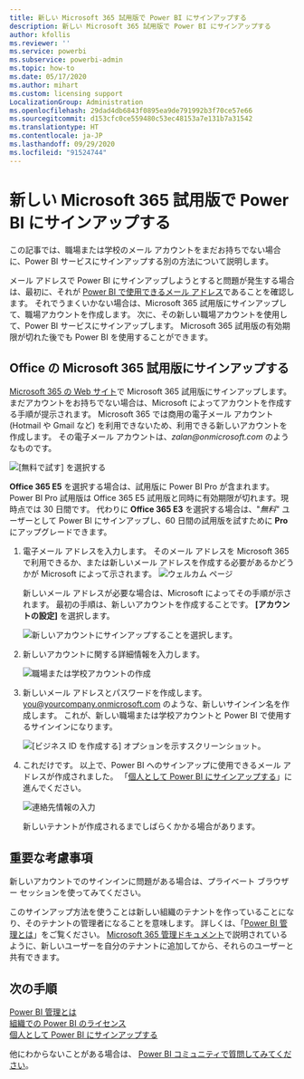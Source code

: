 ```yaml
---
title: 新しい Microsoft 365 試用版で Power BI にサインアップする
description: 新しい Microsoft 365 試用版で Power BI にサインアップする
author: kfollis
ms.reviewer: ''
ms.service: powerbi
ms.subservice: powerbi-admin
ms.topic: how-to
ms.date: 05/17/2020
ms.author: mihart
ms.custom: licensing support
LocalizationGroup: Administration
ms.openlocfilehash: 29dad4db6843f0895ea9de791992b3f70ce57e66
ms.sourcegitcommit: d153cfc0ce559480c53ec48153a7e131b7a31542
ms.translationtype: HT
ms.contentlocale: ja-JP
ms.lasthandoff: 09/29/2020
ms.locfileid: "91524744"
---
```

# <a name="signing-up-for-power-bi-with-a-new-microsoft-365-trial"></a>新しい Microsoft 365 試用版で Power BI にサインアップする

この記事では、職場または学校のメール アカウントをまだお持ちでない場合に、Power BI サービスにサインアップする別の方法について説明します。

メール アドレスで Power BI にサインアップしようとすると問題が発生する場合は、最初に、それが [Power BI で使用できるメール アドレス](../fundamentals/service-self-service-signup-for-power-bi.md#supported-email-addresses)であることを確認します。 それでうまくいかない場合は、Microsoft 365 試用版にサインアップして、職場アカウントを作成します。 次に、その新しい職場アカウントを使用して、Power BI サービスにサインアップします。 Microsoft 365 試用版の有効期限が切れた後でも Power BI を使用することができます。

## <a name="sign-up-for-a-microsoft-365-trial-of-office"></a>Office の Microsoft 365 試用版にサインアップする

[Microsoft 365 の Web サイト](https://www.microsoft.com/microsoft-365/business/compare-more-office-365-for-business-plans)で Microsoft 365 試用版にサインアップします。 まだアカウントをお持ちでない場合は、Microsoft によってアカウントを作成する手順が提示されます。 Microsoft 365 では商用の電子メール アカウント (Hotmail や Gmail など) を利用できないため、利用できる新しいアカウントを作成します。  その電子メール アカウントは、*zalan\@onmicrosoft.com* のようなものです。

![[無料で試す] を選択する](media/service-admin-signing-up-for-power-bi-with-a-new-office-365-trial/power-bi-try-free.png)

**Office 365 E5** を選択する場合は、試用版に Power BI Pro が含まれます。 Power BI Pro 試用版は Office 365 E5 試用版と同時に有効期限が切れます。現時点では 30 日間です。 代わりに **Office 365 E3** を選択する場合は、"*無料*" ユーザーとして Power BI にサインアップし、60 日間の試用版を試すために **Pro** にアップグレードできます。 

1. 電子メール アドレスを入力します。 そのメール アドレスを Microsoft 365 で利用できるか、または新しいメール アドレスを作成する必要があるかどうかが Microsoft によって示されます。  ![ウェルカム ページ](media/service-admin-signing-up-for-power-bi-with-a-new-office-365-trial/power-bi-setup.png)

    新しいメール アドレスが必要な場合は、Microsoft によってその手順が示されます。 最初の手順は、新しいアカウントを作成することです。 **[アカウントの設定]** を選択します。

    ![新しいアカウントにサインアップすることを選択します。](media/service-admin-signing-up-for-power-bi-with-a-new-office-365-trial/power-bi-email.png)

2. 新しいアカウントに関する詳細情報を入力します。

    ![職場または学校アカウントの作成](media/service-admin-signing-up-for-power-bi-with-a-new-office-365-trial/power-bi-enter-info.png)

3. 新しいメール アドレスとパスワードを作成します。 you@yourcompany.onmicrosoft.com のような、新しいサインイン名を作成します。 これが、新しい職場または学校アカウントと Power BI で使用するサインインになります。

    ![[ビジネス ID を作成する] オプションを示すスクリーンショット。](media/service-admin-signing-up-for-power-bi-with-a-new-office-365-trial/power-bi-create-account.png)

4. これだけです。  以上で、Power BI へのサインアップに使用できるメール アドレスが作成されました。 「[個人として Power BI にサインアップする](../fundamentals/service-self-service-signup-for-power-bi.md)」に進んでください。

     ![連絡先情報の入力](media/service-admin-signing-up-for-power-bi-with-a-new-office-365-trial/power-bi-thank.png)

    新しいテナントが作成されるまでしばらくかかる場合があります。

## <a name="important-considerations"></a>重要な考慮事項

新しいアカウントでのサインインに問題がある場合は、プライベート ブラウザー セッションを使ってみてください。

このサインアップ方法を使うことは新しい組織のテナントを作っていることになり、そのテナントの管理者になることを意味します。 詳しくは、「[Power BI 管理とは](service-admin-administering-power-bi-in-your-organization.md)」をご覧ください。 [Microsoft 365 管理ドキュメント](https://support.office.com/article/Add-users-individually-to-Office-365---Admin-Help-1970f7d6-03b5-442f-b385-5880b9c256ec)で説明されているように、新しいユーザーを自分のテナントに追加してから、それらのユーザーと共有できます。

## <a name="next-steps"></a>次の手順

[Power BI 管理とは](service-admin-administering-power-bi-in-your-organization.md)  
[組織での Power BI のライセンス](service-admin-licensing-organization.md)  
[個人として Power BI にサインアップする](../fundamentals/service-self-service-signup-for-power-bi.md)

他にわからないことがある場合は、 [Power BI コミュニティで質問してみてください](https://community.powerbi.com/)。